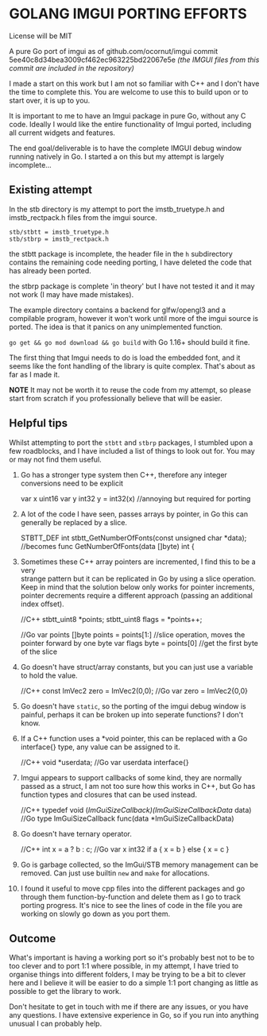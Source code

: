 # GOLANG IMGUI PORTING EFFORTS
License will be MIT

A pure Go port of imgui as of github.com/ocornut/imgui commit 5ee40c8d34bea3009cf462ec963225bd22067e5e 
*(the IMGUI files from this commit are included in the repository)*

I made a start on this work but I am not so familiar with C++ and 
I don't have the time to complete this. You are 
welcome to use this to build upon or to start over, it is up to you. 

It is important to me to have an Imgui package in pure Go, without any C code.
Ideally I would like the entire functionality of Imgui ported, including all
current widgets and features.

The end goal/deliverable is to have the complete IMGUI debug window running 
natively in Go. I started a on this but my attempt is largely incomplete...

## Existing attempt
In the stb directory is my attempt to port the imstb_truetype.h and imstb_rectpack.h files from the imgui source.

    stb/stbtt = imstb_truetype.h 
    stb/stbrp = imstb_rectpack.h 

the stbtt package is incomplete, the header file in the `h` subdirectory contains
the remaining code needing porting, I have deleted the code that has already been ported.

the stbrp package is complete 'in theory' but I have not tested it and it may not work (I may have made mistakes).

The example directory contains a backend for glfw/opengl3 and a compilable
program, however it won't work until more of the imgui source is ported.
The idea is that it panics on any unimplemented function.

`go get && go mod download && go build` with Go 1.16+ should build it fine.

The first thing that Imgui needs to do is load the embedded font, and it seems 
like the font handling of the library is quite complex. That's about as far as
I made it. 

**NOTE**
It may not be worth it to reuse the code from my attempt, so please start from scratch if you professionally believe that will be easier.

## Helpful tips
Whilst attempting to port the `stbtt` and `stbrp` packages, I stumbled upon a few
roadblocks, and I have included a list of things to look out for. 
You may or may not find them useful. 

1. Go has a stronger type system then C++, therefore any integer conversions need to be explicit

    var x uint16
    var y int32
    y = int32(x) //annoying but required for porting

2. A lot of the code I have seen, passes arrays by pointer, in Go
this can generally be replaced by a slice.

    STBTT_DEF int stbtt_GetNumberOfFonts(const unsigned char *data);
    //becomes
    func GetNumberOfFonts(data []byte) int {

3. Sometimes these C++ array pointers are incremented, I find this to be a very    
strange pattern but it can be replicated in Go by using a slice operation.
Keep in mind that the solution below only works for pointer increments, pointer decrements require a different approach (passing an additional index offset).

    //C++
    stbtt_uint8 *points;
    stbtt_uint8 flags = *points++; 

    //Go 
    var points []byte
    points = points[1:] //slice operation, moves the pointer forward by one byte
    var flags byte = points[0] //get the first byte of the slice
        

4. Go doesn't have struct/array constants, but you can just use a variable to 
hold the value.

    //C++
    const ImVec2 zero = ImVec2(0,0);
    //Go
    var zero = ImVec2{0,0}

5. Go doesn't have `static`, so the porting of the imgui debug window is
painful, perhaps it can be broken up into seperate functions? I don't know.

6. If a C++ function uses a *void pointer, this can be replaced with a Go
interface{} type, any value can be assigned to it.

    //C++
    void *userdata;
    //Go
    var userdata interface{}

7. Imgui appears to support callbacks of some kind, they are normally
passed as a struct, I am not too sure how this works in C++, but Go
has function types and closures that can be used instead.

    //C++
    typedef void    (*ImGuiSizeCallback)(ImGuiSizeCallbackData* data)
    //Go
    type ImGuiSizeCallback func(data *ImGuiSizeCallbackData)


8. Go doesn't have ternary operator.

    //C++
    int x = a ? b : c;
    //Go
    var x int32
    if a {
        x = b
    } else {
        x = c
    }

9. Go is garbage collected, so the ImGui/STB memory management can
be removed. Can just use builtin `new` and `make` for allocations.

10. I found it useful to move cpp files into the different packages and go through them function-by-function and delete them as I go to track porting progress. It's nice to see the lines of code in the file you are working on slowly go down as you
port them.

## Outcome
What's important is having a working port so it's probably best not to be to
too clever and to port 1:1 where possible, in my attempt, I have tried to organise
things into different folders, I may be trying to be a bit to clever here and
I believe it will be easier to do a simple 1:1 port changing as little as possible to get the library to work.

Don't hesitate to get in touch with me if there are any issues, or you have any questions. I have extensive experience in Go, so if you run into anything unusual
I can probably help.
